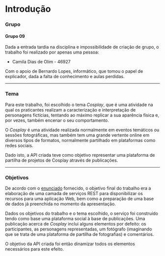 # Introdução

### Grupo
#### Grupo 09
Dada a entrada tardia na disciplina e impossibilidade de criação de grupo, o trabalho foi realizado por apenas uma pessoa:
- Camila Dias de Olim - 46927  

Com o apoio de Bernardo Lopes, informático, que tomou o papel de explicador, dada a falta de conhecimento e aulas perdidas. 

  ---
  
### Tema
Para este trabalho, foi escolhido o tema _Cosplay_, que é uma atividade na qual os praticantes realizam a caracterização e interpretação de personagens fictícias, tentando ao máximo replicar a sua aparência física e, por vezes, também encenar o seu comportamento.

O _Cosplay_ é uma atividade realizada normalmente em eventos temáticos ou sessões fotográficas, mas também tem uma grande vertente online em diversos tipos de formatos, normalmente partilhado em plataformas como redes sociais.

Dado isto, a API criada teve como objetivo representar uma plataforma de partilha de projetos de Cosplay através de publicações.

---

### Objetivos
De acordo com o [enunciado](https://github.com/inf24dw1g09/DW-Avaliacao-Final/blob/main/Documentos%20de%20Apoio/INF-DW1_AvaliacaoFinal_EpocaNormal_ProvaPratica_2024.pdf) fornecido, o objetivo final do trabalho era a elaboração de uma camada de serviços REST para disponibilizar os recursos para uma aplicação Web, bem como a preparação de uma base de dados já preenchida no momento da apresentação.   

Dados os objetivos do trabalho e o tema escolhido, o serviço foi construído tendo como base uma plataforma social à base de publicações. Uma publicação acerca de _Cosplay_ inclui alguns elementos por defeito: os participantes, as personagens representadas, um fotógrafo (imaginando que se trata de uma plataforma de partilha de fotografias) e comentários.  

O objetivo da API criada foi então dinamizar todos os elementos necessários para este efeito.

